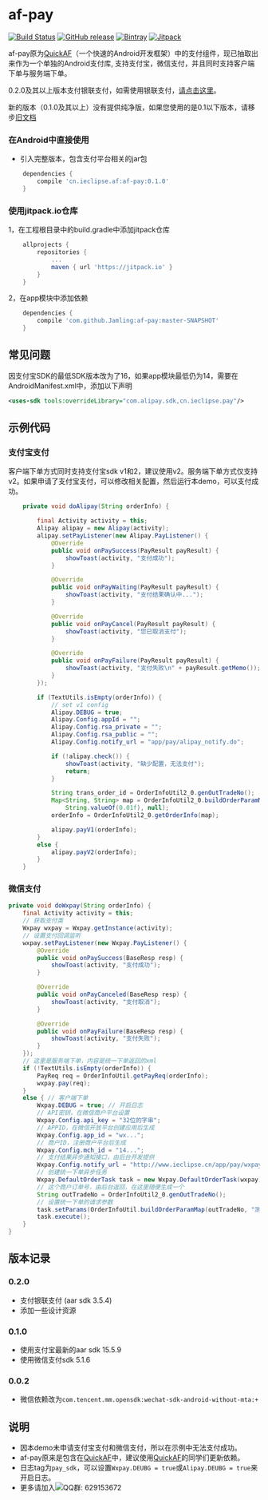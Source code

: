 # af-pay
[![Build Status](https://travis-ci.org/Jamling/af-pay.svg?branch=master)](https://travis-ci.org/Jamling/af-pay)
[![GitHub release](https://img.shields.io/github/release/jamling/af-pay.svg?maxAge=3600)](https://github.com/Jamling/af-pay)
[![Bintray](https://img.shields.io/bintray/v/jamling/maven/af-pay.svg?maxAge=86400)](https://bintray.com/jamling/maven/af-pay)
[![Jitpack](https://jitpack.io/v/Jamling/af-pay.svg)](https://jitpack.io/#Jamling/af-pay)

af-pay原为[QuickAF]（一个快速的Android开发框架）中的支付组件，现已抽取出来作为一个单独的Android支付库, 支持支付宝，微信支付，并且同时支持客户端下单与服务端下单。

0.2.0及其以上版本支付银联支付，如需使用银联支付，[请点击这里](unipay.md)。

新的版本（0.1.0及其以上）没有提供纯净版，如果您使用的是0.1以下版本，请移步[旧文档](README_old.md)

### 在Android中直接使用

- 引入完整版本，包含支付平台相关的jar包
```gradle
    dependencies {
        compile 'cn.ieclipse.af:af-pay:0.1.0'
    }
```

### 使用jitpack.io仓库

1，在工程根目录中的build.gradle中添加jitpack仓库

```gradle
    allprojects {
        repositories {
            ...
            maven { url 'https://jitpack.io' }
        }
    }
```

2，在app模块中添加依赖

```gradle
    dependencies {
        compile 'com.github.Jamling:af-pay:master-SNAPSHOT'
    }
```

## 常见问题

因支付宝SDK的最低SDK版本改为了16，如果app模块最低仍为14，需要在AndroidManifest.xml中，添加以下声明

```xml
<uses-sdk tools:overrideLibrary="com.alipay.sdk,cn.ieclipse.pay"/>
```

## 示例代码
### 支付宝支付
客户端下单方式同时支持支付宝sdk v1和2，建议使用v2。服务端下单方式仅支持v2。如果申请了支付宝支付，可以修改相关配置，然后运行本demo，可以支付成功。
```java
    private void doAlipay(String orderInfo) {

        final Activity activity = this;
        Alipay alipay = new Alipay(activity);
        alipay.setPayListener(new Alipay.PayListener() {
            @Override
            public void onPaySuccess(PayResult payResult) {
                showToast(activity, "支付成功");
            }

            @Override
            public void onPayWaiting(PayResult payResult) {
                showToast(activity, "支付结果确认中...");
            }

            @Override
            public void onPayCancel(PayResult payResult) {
                showToast(activity, "您已取消支付");
            }

            @Override
            public void onPayFailure(PayResult payResult) {
                showToast(activity, "支付失败\n" + payResult.getMemo());
            }
        });

        if (TextUtils.isEmpty(orderInfo)) {
            // set v1 config
            Alipay.DEBUG = true;
            Alipay.Config.appId = "";
            Alipay.Config.rsa_private = "";
            Alipay.Config.rsa_public = "";
            Alipay.Config.notify_url = "app/pay/alipay_notify.do";

            if (!alipay.check()) {
                showToast(activity, "缺少配置，无法支付");
                return;
            }

            String trans_order_id = OrderInfoUtil2_0.genOutTradeNo();
            Map<String, String> map = OrderInfoUtil2_0.buildOrderParamMap(trans_order_id, "测试支付", "测试商品1，测试商品2",
                String.valueOf(0.01f), null);
            orderInfo = OrderInfoUtil2_0.getOrderInfo(map);

            alipay.payV1(orderInfo);
        }
        else {
            alipay.payV2(orderInfo);
        }
    }
```

### 微信支付
```java
private void doWxpay(String orderInfo) {
    final Activity activity = this;
    // 获取支付类
    Wxpay wxpay = Wxpay.getInstance(activity);
    // 设置支付回调监听
    wxpay.setPayListener(new Wxpay.PayListener() {
        @Override
        public void onPaySuccess(BaseResp resp) {
            showToast(activity, "支付成功");
        }

        @Override
        public void onPayCanceled(BaseResp resp) {
            showToast(activity, "支付取消");
        }

        @Override
        public void onPayFailure(BaseResp resp) {
            showToast(activity, "支付失败");
        }
    });
    // 这里是服务端下单，内容是统一下单返回的xml
    if (!TextUtils.isEmpty(orderInfo)) {
        PayReq req = OrderInfoUtil.getPayReq(orderInfo);
        wxpay.pay(req);
    }
    else { // 客户端下单
        Wxpay.DEBUG = true; // 开启日志
        // API密钥，在微信商户平台设置
        Wxpay.Config.api_key = "32位的字串";
        // APPID，在微信开放平台创建应用后生成
        Wxpay.Config.app_id = "wx...";
        // 商户ID，注册商户平台后生成
        Wxpay.Config.mch_id = "14...";
        // 支付结果异步通知接口，由后台开发提供
        Wxpay.Config.notify_url = "http://www.ieclipse.cn/app/pay/wxpay_notify.do";
        // 创建统一下单异步任务
        Wxpay.DefaultOrderTask task = new Wxpay.DefaultOrderTask(wxpay);
        // 这个商户订单号，由后台返回，在这里随便生成一个
        String outTradeNo = OrderInfoUtil2_0.genOutTradeNo();
        // 设置统一下单的请求参数
        task.setParams(OrderInfoUtil.buildOrderParamMap(outTradeNo, "测试支付", "", "1", null, null, null));
        task.execute();
    }
}
```

## 版本记录

### 0.2.0
- 支付银联支付 (aar sdk 3.5.4)
- 添加一些设计资源

### 0.1.0
- 使用支付宝最新的aar sdk 15.5.9
- 使用微信支付sdk 5.1.6

### 0.0.2
- 微信依赖改为`com.tencent.mm.opensdk:wechat-sdk-android-without-mta:+`

## 说明

- 因本demo未申请支付宝支付和微信支付，所以在示例中无法支付成功。
- af-pay原来是包含在[QuickAF]中，建议使用[QuickAF]的同学们更新依赖。
- 日志tag为`pay_sdk`，可以设置`Wxpay.DEUBG = true`或`Alipay.DEUBG = true`来开启日志。
- 更多请加入![QQ群: 629153672](http://dl.ieclipse.cn/screenshots/quickaf_group.png)

[QuickAF]: https://github.com/Jamling/QuickAF
